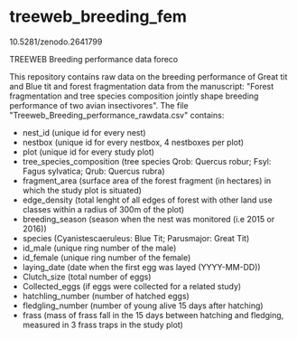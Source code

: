 # treeweb_breeding_fem

10.5281/zenodo.2641799

TREEWEB Breeding performance data foreco

This repository contains raw data on the breeding performance of Great tit and Blue tit and forest fragmentation data from the manuscript: "Forest fragmentation and tree species composition jointly shape breeding performance of two avian insectivores". The file "Treeweb_Breeding_performance_rawdata.csv" contains:
- nest_id (unique id for every nest)
- nestbox (unique id for every nestbox, 4 nestboxes per plot)
- plot (unique id for every study plot)
- tree_species_composition (tree species Qrob: Quercus robur; Fsyl: Fagus sylvatica; Qrub: Quercus rubra)
- fragment_area (surface area of the forest fragment (in hectares) in which the study plot is situated)
- edge_density (total lenght of all edges of forest with other land use classes within a radius of 300m of the plot)
- breeding_season (season when the nest was monitored (i.e 2015 or 2016))
- species (Cyanistescaeruleus: Blue Tit; Parusmajor: Great Tit)
- id_male (unique ring number of the male)
- id_female (unique ring number of the female)
- laying_date (date when the first egg was layed (YYYY-MM-DD))
- Clutch_size (total number of eggs)
- Collected_eggs (if eggs were collected for a related study)
- hatchling_number (number of hatched eggs)
- fledgling_number (number of young alive 15 days after hatching)
- frass (mass of frass fall in the 15 days between hatching and fledging, measured in 3 frass traps in the study plot)
